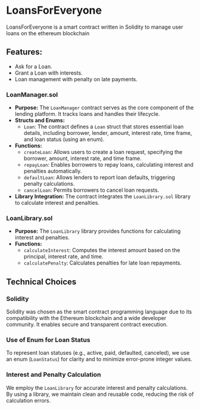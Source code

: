 # LoansForEveryone
LoansForEveryone is a smart contract written in Solidity to manage user loans on the ethereum blockchain 

## Features:
- Ask for a Loan.
- Grant a Loan with interests.
- Loan management with penalty on late payments.


### LoanManager.sol

- **Purpose:** The `LoanManager` contract serves as the core component of the lending platform. It tracks loans and handles their lifecycle.
- **Structs and Enums:**
  - `Loan`: The contract defines a `Loan` struct that stores essential loan details, including borrower, lender, amount, interest rate, time frame, and loan status (using an enum).
- **Functions:**
  - `createLoan`: Allows users to create a loan request, specifying the borrower, amount, interest rate, and time frame.
  - `repayLoan`: Enables borrowers to repay loans, calculating interest and penalties automatically.
  - `defaultLoan`: Allows lenders to report loan defaults, triggering penalty calculations.
  - `cancelLoan`: Permits borrowers to cancel loan requests.
- **Library Integration:** The contract integrates the `LoanLibrary.sol` library to calculate interest and penalties.

### LoanLibrary.sol

- **Purpose:** The `LoanLibrary` library provides functions for calculating interest and penalties.
- **Functions:**
  - `calculateInterest`: Computes the interest amount based on the principal, interest rate, and time.
  - `calculatePenalty`: Calculates penalties for late loan repayments.

## Technical Choices

### Solidity

Solidity was chosen as the smart contract programming language due to its compatibility with the Ethereum blockchain and a wide developer community. It enables secure and transparent contract execution.

### Use of Enum for Loan Status

To represent loan statuses (e.g., active, paid, defaulted, canceled), we use an enum (`LoanStatus`) for clarity and to minimize error-prone integer values.

### Interest and Penalty Calculation

We employ the `LoanLibrary` for accurate interest and penalty calculations. By using a library, we maintain clean and reusable code, reducing the risk of calculation errors.
